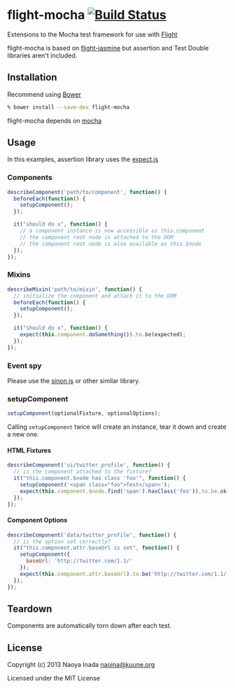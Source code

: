 # flight-mocha [![Build Status](https://travis-ci.org/naoina/flight-mocha.png?branch=master)](https://travis-ci.org/naoina/flight-mocha)

Extensions to the Mocha test framework for use with [Flight](https://github.com/twitter/flight)

flight-mocha is based on [flight-jasmine](https://github.com/twitter/flight-jasmine)
but assertion and Test Double libraries aren't included.

## Installation

Recommend using [Bower](https://github.com/twitter/bower)

```bash
% bower install --save-dev flight-mocha
```

flight-mocha depends on [mocha](https://github.com/visionmedia/mocha)

## Usage

In this examples, assertion library uses the [expect.js](https://github.com/LearnBoost/expect.js)

### Components

```javascript
describeComponent('path/to/component', function() {
  beforeEach(function() {
    setupComponent();
  });

  it("should do x", function() {
    // a component instance is now accessible as this.component
    // the component root node is attached to the DOM
    // the component root node is also available as this.$node
  });
});
```

### Mixins

```javascript
describeMixin('path/to/mixin', function() {
  // initialize the component and attach it to the DOM
  beforeEach(function() {
    setupComponent();
  });

  it("should do x", function() {
    expect(this.component.doSomething()).to.be(expected);
  });
});
```

### Event spy

Please use the [sinon.js](https://github.com/cjohansen/Sinon.JS) or other similar library.

### setupComponent

```javascript
setupComponent(optionalFixture, optionalOptions);
```

Calling `setupComponent` twice will create an instance, tear it down and create a new one.

#### HTML Fixtures

```javascript
describeComponent('ui/twitter_profile', function() {
  // is the component attached to the fixture?
  it("this.component.$node has class 'foo'", function() {
    setupComponent('<span class="foo">Test</span>');
    expect(this.component.$node.find('span').hasClass('foo')).to.be.ok();
  });
});
```

#### Component Options

```javascript
describeComponent('data/twitter_profile', function() {
  // is the option set correctly?
  it("this.component.attr.baseUrl is set", function() {
    setupComponent({
      baseUrl: 'http://twitter.com/1.1/'
    });
    expect(this.component.attr.baseUrl).to.be('http://twitter.com/1.1/');
  });
});
```

## Teardown

Components are automatically torn down after each test.

## License

Copyright (c) 2013 Naoya Inada <naoina@kuune.org>

Licensed under the MIT License
